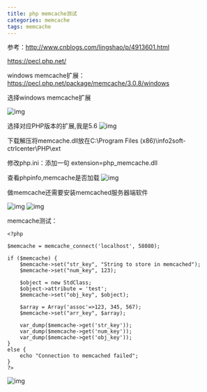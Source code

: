```yaml
---
title: php memcache测试
categories: memcache
tags: memcache
---
```


参考：http://www.cnblogs.com/lingshao/p/4913601.html

https://pecl.php.net/

windows memcache扩展：https://pecl.php.net/package/memcache/3.0.8/windows


选择windows memcache扩展

![img](/img/php/memcache-demo-1.png)

选择对应PHP版本的扩展,我是5.6
![img](img/php/memcache-demo-2.png)

下载解压将memcache.dll放在C:\Program Files (x86)\info2soft-ctrlcenter\PHP\ext

修改php.ini：添加一句 extension=php_memcache.dll

查看phpinfo,memcache是否加载
![img](/img/php/memcache-demo-3.png)


做memcache还需要安装memcached服务器端软件

![img](/img/php/memcache-server-1.png)
![img](img/php/memcache-server-2.png)

memcache测试：
```
<?php

$memcache = memcache_connect('localhost', 58080);

if ($memcache) {
	$memcache->set("str_key", "String to store in memcached");
	$memcache->set("num_key", 123);

	$object = new StdClass;
	$object->attribute = 'test';
	$memcache->set("obj_key", $object);

	$array = Array('assoc'=>123, 345, 567);
	$memcache->set("arr_key", $array);

	var_dump($memcache->get('str_key'));
	var_dump($memcache->get('num_key'));
	var_dump($memcache->get('obj_key'));
}
else {
	echo "Connection to memcached failed";
}
?>
```

![img](/img/php/memcache-demo-4.png)
